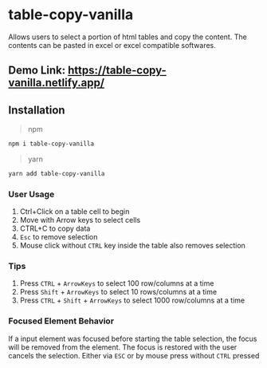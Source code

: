 # table-copy-vanilla

Allows users to select a portion of html tables and copy the content. The contents can be pasted in excel or excel compatible softwares.

## Demo Link: https://table-copy-vanilla.netlify.app/

## Installation

> npm
```bash
npm i table-copy-vanilla
```

> yarn
```bash
yarn add table-copy-vanilla
```

### User Usage
1. Ctrl+Click on a table cell to begin
2. Move with Arrow keys to select cells
3. CTRL+C to copy data
4. `Esc` to remove selection
5. Mouse click without `CTRL` key inside the table also removes selection

### Tips
1. Press `CTRL` + `ArrowKeys` to select 100 row/columns at a time
2. Press `Shift` + `ArrowKeys` to select 10 rows/columns at a time
3. Press `CTRL` + `Shift` + `ArrowKeys` to select 1000 row/columns at a time

### Focused Element Behavior
If a input element was focused before starting the table selection, the focus will be removed from the element. The focus is restored with the user cancels the selection. Either via `ESC` or by mouse press without `CTRL` pressed